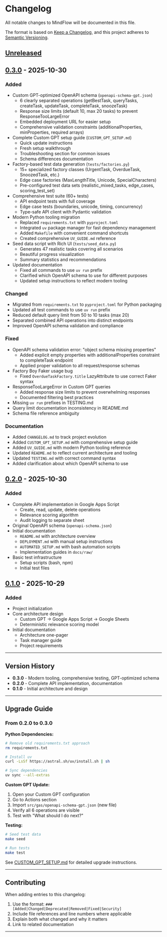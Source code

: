 # Changelog

All notable changes to MindFlow will be documented in this file.

The format is based on [Keep a Changelog](https://keepachangelog.com/en/1.0.0/),
and this project adheres to [Semantic Versioning](https://semver.org/spec/v2.0.0.html).

## [Unreleased]

## [0.3.0] - 2025-10-30

### Added
- Custom GPT-optimized OpenAPI schema (`openapi-schema-gpt.json`)
  - 6 clearly separated operations (getBestTask, queryTasks, createTask, updateTask, completeTask, snoozeTask)
  - Response size limits (default 10, max 20 tasks) to prevent ResponseTooLargeError
  - Embedded deployment URL for easier setup
  - Comprehensive validation constraints (additionalProperties, minProperties, required arrays)
- Complete Custom GPT setup guide (`CUSTOM_GPT_SETUP.md`)
  - Quick update instructions
  - Fresh setup walkthrough
  - Troubleshooting section for common issues
  - Schema differences documentation
- Factory-based test data generation (`tests/factories.py`)
  - 15+ specialized factory classes (UrgentTask, OverdueTask, SnoozedTask, etc.)
  - Edge case factories (MaxLengthTitle, Unicode, SpecialCharacters)
  - Pre-configured test data sets (realistic_mixed_tasks, edge_cases, scoring_test_set)
- Comprehensive test suite (60+ tests)
  - API endpoint tests with full coverage
  - Edge case tests (boundaries, unicode, timing, concurrency)
  - Type-safe API client with Pydantic validation
- Modern Python tooling migration
  - Replaced `requirements.txt` with `pyproject.toml`
  - Integrated `uv` package manager for fast dependency management
  - Added `Makefile` with convenient command shortcuts
  - Created comprehensive `UV_GUIDE.md` reference
- Seed data script with Rich UI (`tests/seed_data.py`)
  - Generates 47 realistic tasks covering all scenarios
  - Beautiful progress visualization
  - Summary statistics and recommendations
- Updated documentation
  - Fixed all commands to use `uv run` prefix
  - Clarified which OpenAPI schema to use for different purposes
  - Updated setup instructions to reflect modern tooling

### Changed
- Migrated from `requirements.txt` to `pyproject.toml` for Python packaging
- Updated all test commands to use `uv run` prefix
- Reduced default query limit from 50 to 10 tasks (max 20)
- Separated combined API operations into distinct endpoints
- Improved OpenAPI schema validation and compliance

### Fixed
- OpenAPI schema validation error: "object schema missing properties"
  - Added explicit empty properties with additionalProperties constraint to completeTask endpoint
  - Applied proper validation to all request/response schemas
- Factory Boy Faker usage bug
  - Fixed `OverdueTaskFactory.title` LazyAttribute to use correct Faker syntax
- ResponseTooLargeError in Custom GPT queries
  - Added response size limits to prevent overwhelming responses
  - Documented filtering best practices
- Missing `uv run` prefixes in TESTING.md
- Query limit documentation inconsistency in README.md
- Schema file reference ambiguity

### Documentation
- Added `CHANGELOG.md` to track project evolution
- Added `CUSTOM_GPT_SETUP.md` with comprehensive setup guide
- Added `UV_GUIDE.md` with modern Python tooling reference
- Updated `README.md` to reflect current architecture and tooling
- Updated `TESTING.md` with correct command syntax
- Added clarification about which OpenAPI schema to use

## [0.2.0] - 2025-10-30

### Added
- Complete API implementation in Google Apps Script
  - Create, read, update, delete operations
  - Relevance scoring algorithm
  - Audit logging to separate sheet
- Original OpenAPI schema (`openapi-schema.json`)
- Initial documentation
  - `README.md` with architecture overview
  - `DEPLOYMENT.md` with manual setup instructions
  - `AUTOMATED_SETUP.md` with bash automation scripts
  - Implementation guides in `docs/raw/`
- Basic test infrastructure
  - Setup scripts (bash, npm)
  - Initial test files

## [0.1.0] - 2025-10-29

### Added
- Project initialization
- Core architecture design
  - Custom GPT → Google Apps Script → Google Sheets
  - Deterministic relevance scoring model
- Initial documentation
  - Architecture one-pager
  - Task manager guide
  - Project requirements

---

## Version History

- **0.3.0** - Modern tooling, comprehensive testing, GPT-optimized schema
- **0.2.0** - Complete API implementation, documentation
- **0.1.0** - Initial architecture and design

---

## Upgrade Guide

### From 0.2.0 to 0.3.0

**Python Dependencies:**
```bash
# Remove old requirements.txt approach
rm requirements.txt

# Install uv
curl -LsSf https://astral.sh/uv/install.sh | sh

# Sync dependencies
uv sync --all-extras
```

**Custom GPT Update:**
1. Open your Custom GPT configuration
2. Go to Actions section
3. Import `src/gas/openapi-schema-gpt.json` (new file)
4. Verify all 6 operations are visible
5. Test with "What should I do next?"

**Testing:**
```bash
# Seed test data
make seed

# Run tests
make test
```

See [CUSTOM_GPT_SETUP.md](./CUSTOM_GPT_SETUP.md) for detailed upgrade instructions.

---

## Contributing

When adding entries to this changelog:
1. Use the format: `### [Added|Changed|Deprecated|Removed|Fixed|Security]`
2. Include file references and line numbers where applicable
3. Explain both what changed and why it matters
4. Link to related documentation

---

[Unreleased]: https://github.com/mindflow/mindflow/compare/v0.3.0...HEAD
[0.3.0]: https://github.com/mindflow/mindflow/compare/v0.2.0...v0.3.0
[0.2.0]: https://github.com/mindflow/mindflow/compare/v0.1.0...v0.2.0
[0.1.0]: https://github.com/mindflow/mindflow/releases/tag/v0.1.0
